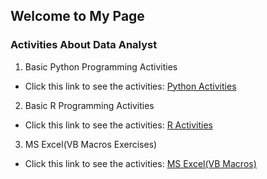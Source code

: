 ## Welcome to My Page

### Activities About Data Analyst

1. Basic Python Programming Activities

  - Click this link to see the activities: [Python Activities](https://github.com/Gemar30/Python_Activities)
  
2. Basic R Programming Activities

  - Click this link to see the activities: [R Activities](https://github.com/Gemar30/R_Activities)

3. MS Excel(VB Macros Exercises)

  - Click this link to see the activities: [MS Excel(VB Macros)](https://github.com/Gemar30/MS_Excel_Activities)






